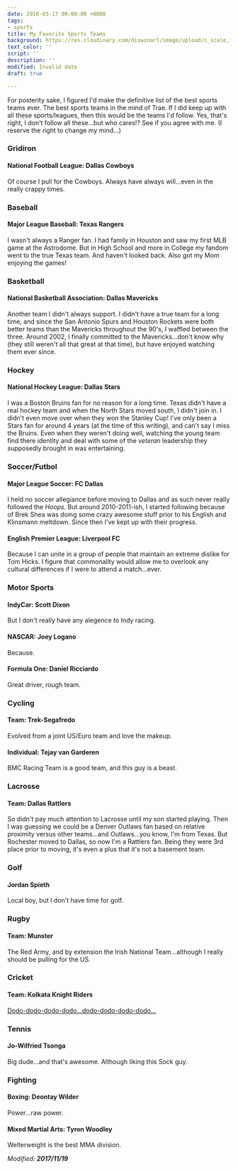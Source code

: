 ```yaml
---
date: 2016-03-17 00:00:00 +0000
tags:
- sports
title: My Favorite Sports Teams
background: https://res.cloudinary.com/dixwznarl/image/upload/c_scale,fl_progressive,q_jpegmini,w_2048/notebook/seats-159524.png
text_color: ''
script: ''
description: ''
modified: Invalid date
draft: true

---
```

For posterity sake, I figured I'd make the definitive list of the best sports teams ever.  The best sports teams in the mind of Trae.  If I did keep up with all these sports/leagues, then this would be the teams I'd follow.  Yes, that's right, I don't follow all these...but who cares!?  See if you agree with me.  (I reserve the right to change my mind...)

### Gridiron

#### National Football League: Dallas Cowboys

Of course I pull for the Cowboys.  Always have always will...even in the really crappy times.

### Baseball

#### Major League Baseball: Texas Rangers

I wasn't always a Ranger fan.  I had family in Houston and saw my first MLB game at the Astrodome.  But in High School and more in College my fandom went to the true Texas team.  And haven't looked back.  Also got my Mom enjoying the games!

### Basketball

#### National Basketball Association: Dallas Mavericks

Another team I didn't always support.  I didn't have a true team for a long time, and since the San Antonio Spurs and Houston Rockets were both better teams than the Mavericks throughout the 90's, I waffled between the three.  Around 2002, I finally committed to the Mavericks...don't know why (they still weren't all that great at that time), but have enjoyed watching them ever since.

### Hockey

#### National Hockey League: Dallas Stars

I was a Boston Bruins fan for no reason for a long time.  Texas didn't have a real hockey team and when the North Stars moved south, I didn't join in.  I didn't even move over when they won the Stanley Cup!  I've only been a Stars fan for around 4 years (at the time of this writing), and can't say I miss the Bruins.  Even when they weren't doing well, watching the young team find there identity and deal with some of the _veteran_ leadership they supposedly brought in was entertaining.

### Soccer/Futbol

#### Major League Soccer: FC Dallas

I held no soccer allegiance before moving to Dallas and as such never really followed the _Hoops_.  But around 2010-2011-ish, I started following because of Brek Shea was doing some crazy awesome stuff prior to his English and Klinsmann meltdown.  Since then I've kept up with their progress.

#### English Premier League: Liverpool FC

Because I can unite in a group of people that maintain an extreme dislike for Tom Hicks.  I figure that commonality would allow me to overlook any cultural differences if I were to attend a match...ever.

### Motor Sports

#### IndyCar: Scott Dixon

But I don't really have any alegence to Indy racing.

#### NASCAR: Joey Logano

Because.

#### Formula One: Daniel Ricciardo

Great driver, rough team.

### Cycling

#### Team: Trek-Segafredo

Evolved from a joint US/Euro team and love the makeup.

#### Individual: Tejay van Garderen

BMC Racing Team is a good team, and this guy is a beast.

### Lacrosse

#### Team: Dallas Rattlers

So didn't pay much attention to Lacrosse until my son started playing.  Then I was guessing we could be a Denver Outlaws fan based on relative proximity versus other teams...and Outlaws...you know, I'm from Texas. But Rochester moved to Dallas, so now I'm a Rattlers fan.  Being they were 3rd place prior to moving, it's even a plus that it's not a basement team.

### Golf

#### Jordan Spieth

Local boy, but I don't have time for golf.

### Rugby

#### Team: Munster

The Red Army, and by extension the Irish National Team...although I really should be pulling for the US.

### Cricket

#### Team: Kolkata Knight Riders

[Dodo-dodo-dodo-dodo...dodo-dodo-dodo-dodo...](https://youtu.be/oNyXYPhnUIs)

### Tennis

#### Jo-Wilfried Tsonga

Big dude...and that's awesome.  Although liking this Sock guy.

### Fighting

#### Boxing: Deontay Wilder

Power...raw power.

#### Mixed Martial Arts: Tyron Woodley

Welterweight is the best MMA division.

_Modified: **2017/11/19**_
